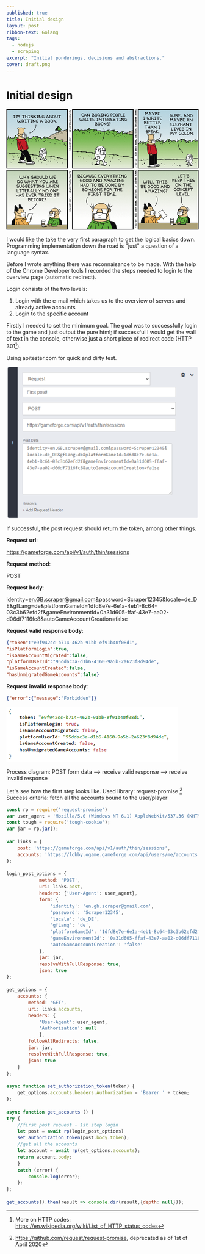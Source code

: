 ```yaml
---
published: true
title: Initial design
layout: post
ribbon-text: Golang
tags: 
  - nodejs
  - scraping
excerpt: "Initial ponderings, decisions and abstractions."
cover: draft.png
---
```


# Initial design

![alt text](/assets//images/boring_writer.gif "Boring writer")
![alt text](/assets/images/concept_level.gif "Concept level")

I would like the take the very first paragraph to get the logical basics down. Programming implementation down the road is "just" a question of a language syntax.

Before I wrote anything there was reconnaisance to be made.
With the help of the Chrome Developer tools I recorded the steps needed to login to the overview page (automatic redirect).

Login consists of the two levels:
1. Login with the e-mail which takes us to the overview of servers and already active accounts
2. Login to the specific account


Firstly I needed to set the minimum goal. The goal was to successfully login to the game and just output the pure html; if successful I would get the wall of text in the console, otherwise just a short piece of redirect code (HTTP 301[^1]).

Using apitester.com for quick and dirty test.

![alt text](/assets/images/first_post.png "Title")

If successful, the post request should return the token, among other things.

**Request url**:

https://gameforge.com/api/v1/auth/thin/sessions

**Request method**:

POST

**Request body**:

identity=en.GB.scraper@gmail.com&password=Scraper12345&locale=de_DE&gfLang=de&platformGameId=1dfd8e7e-6e1a-4eb1-8c64-03c3b62efd2f&gameEnvironmentId=0a31d605-ffaf-43e7-aa02-d06df7116fc8&autoGameAccountCreation=false

**Request valid response body**: 

``` json
{"token":"e9f942cc-b714-462b-91bb-ef91b40f08d1",
"isPlatformLogin":true,
"isGameAccountMigrated":false,
"platformUserId":"95ddac3a-d1b6-4160-9a5b-2a623f8d94de",
"isGameAccountCreated":false,
"hasUnmigratedGameAccounts":false}
```

**Request invalid response body**:

``` json
{"error":{"message":"Forbidden"}}
```

![alt text](/assets/images/first_post_token.png "Title")

Process diagram:
POST form data --> receive valid response
				--> receive invalid response



Let's see how the first step looks like.
Used library: request-promise [^2]
Success criteria: fetch all the accounts bound to the user/player

```javascript
const rp = require('request-promise')
var user_agent = 'Mozilla/5.0 (Windows NT 6.1) AppleWebKit/537.36 (KHTML, like Gecko) Chrome/80.0.3987.132 Safari/537.36';
const tough = require('tough-cookie');
var jar = rp.jar();

var links = {
	post: 'https://gameforge.com/api/v1/auth/thin/sessions',
	accounts: 'https://lobby.ogame.gameforge.com/api/users/me/accounts'
};

login_post_options = {
			method: 'POST',
			uri: links.post,
			headers: {'User-Agent': user_agent},
			form: {				
				'identity': 'en.gb.scraper@gmail.com',
				'password': 'Scraper12345',
				'locale': 'de_DE',
				'gfLang': 'de',
				'platformGameId': '1dfd8e7e-6e1a-4eb1-8c64-03c3b62efd2f',
				'gameEnvironmentId': '0a31d605-ffaf-43e7-aa02-d06df7116fc8',
				'autoGameAccountCreation': 'false'
			},
			jar: jar,
			resolveWithFullResponse: true,
			json: true
};

get_options = {
	accounts: {
		method: 'GET',
		uri: links.accounts,
		headers: {
			'User-Agent': user_agent,
			'Authorization': null
			},
		followAllRedirects: false,
		jar: jar,
		resolveWithFullResponse: true,
		json: true
	}
};

async function set_authorization_token(token) {
	get_options.accounts.headers.Authorization = 'Bearer ' + token;
};

async function get_accounts () {
try {
	//first post request - 1st step login
	let post = await rp(login_post_options)
	set_authorization_token(post.body.token);
	//get all the accounts
	let account = await rp(get_options.accounts);
	return account.body;
	}
	catch (error) {
		console.log(error);
	};
};

get_accounts().then(result => console.dir(result,{depth: null}));

```

[^1]: More on HTTP codes: https://en.wikipedia.org/wiki/List_of_HTTP_status_codes
[^2]: https://github.com/request/request-promise, deprecated as of 1st of April 2020
